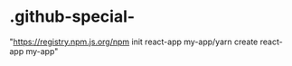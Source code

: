 # .github-special-
 "https://registry.npm.js.org/npm init react-app my-app/yarn create react-app my-app"
